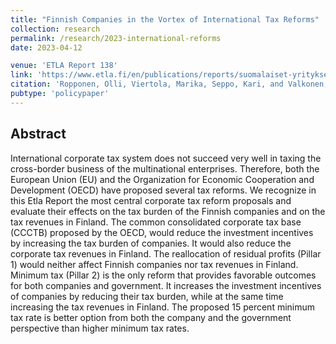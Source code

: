 ```yaml
---
title: "Finnish Companies in the Vortex of International Tax Reforms"
collection: research
permalink: /research/2023-international-reforms
date: 2023-04-12

venue: 'ETLA Report 138'
link: 'https://www.etla.fi/en/publications/reports/suomalaiset-yritykset-kansainvalisten-veroreformien-pyorteissa/'
citation: 'Ropponen, Olli, Viertola, Marika, Seppo, Kari, and Valkonen, Tarmo. 2023. &quot;Finnish Companies in the Vortex of International Tax Reforms.&quot; <i>ETLA Report 138</i>.'
pubtype: 'policypaper'
---
```


## Abstract
International corporate tax system does not succeed very well in taxing the cross-border business of the multinational enterprises. Therefore, both the European Union (EU) and the Organization for Economic Cooperation and Development (OECD) have proposed several tax reforms. We recognize in this Etla Report the most central corporate tax reform proposals and evaluate their effects on the tax burden of the Finnish companies and on the tax revenues in Finland. The common consolidated corporate tax base (CCCTB) proposed by the OECD, would reduce the investment incentives by increasing the tax burden of companies. It would also reduce the corporate tax revenues in Finland. The reallocation of residual profits (Pillar 1) would neither affect Finnish companies nor tax revenues in Finland. Minimum tax (Pillar 2) is the only reform that provides favorable outcomes for both companies and government. It increases the investment incentives of companies by reducing their tax burden, while at the same time increasing the tax revenues in Finland. The proposed 15 percent minimum tax rate is better option from both the company and the government perspective than higher minimum tax rates.
